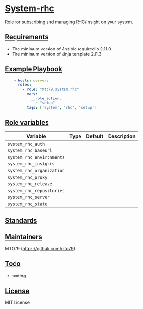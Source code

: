 # [System-rhc](#system-rhc)

Role for subscribing and managing RHC/Insight on your system.

## [Requirements](#requirements)

* The minimum version of Ansible required is 2.11.0.
* The minimum version of Jinja template 2.11.3

## [Example Playbook](#example-playbook)

```yaml
    - hosts: servers
      roles:
        - role: "mto79.system.rhc"
          vars:
            __role_action:
              - "setup"
          tags: ['system', 'rhc', 'setup']
```

## [Role variables](#role-variables)

| Variable | Type | Default | Description |
| -------- | ---- | ------- | ----------- |
|`system_rhc_auth` |  | |
|`system_rhc_baseurl`  | |
|`system_rhc_environments` | |
|`system_rhc_insights` | |
|`system_rhc_organization` | |
|`system_rhc_proxy` | |
|`system_rhc_release` | | |
|`system_rhc_repositories` | |
|`system_rhc_server` | |
|`system_rhc_state` | |

## [Standards](#standards)

## [Maintainers](#maintainers)

MTO79 (https://github.com/mto79)

## [Todo](#todo)

* testing

## [License](#license)

MIT License
